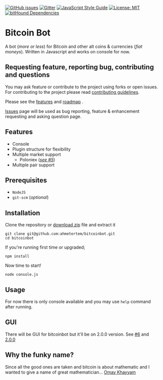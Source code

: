 [![GitHub issues](https://img.shields.io/github/issues/ahmetertem/bitcoinbot.svg)](https://github.com/ahmetertem/khayyam/issues) [![Gitter](https://img.shields.io/gitter/room/nwjs/nw.js.svg)](https://gitter.im/bitcoinbot-node/Lobby) [![JavaScript Style Guide](https://img.shields.io/badge/code_style-standard-brightgreen.svg)](https://standardjs.com) [![License: MIT](https://img.shields.io/badge/License-MIT-yellow.svg)](https://github.com/ahmetertem/khayyam/blob/master/LICENSE.md) [![bitHound Dependencies](https://www.bithound.io/github/ahmetertem/khayyam/badges/dependencies.svg)](https://www.bithound.io/github/ahmetertem/khayyam/master/dependencies/npm)

# Bitcoin Bot

A bot (*more or less*) for Bitcoin and other alt coins & currencies (*fiat moneys*). Written in Javascript and works on console for now.

## Requesting feature, reporting bug, contributing and questions

You may ask feature or contribute to the project using forks or open issues. For contributing to the project please read [contributing guidelines](https://github.com/ahmetertem/khayyam/blob/master/CONTRIBUTING.md).

Please see the [features](#features) and [roadmap](https://github.com/ahmetertem/khayyam/labels/enhancement) .

[Issues](https://github.com/ahmetertem/khayyam/issues) page will be used as bug reporting, feature & enhancement requesting and asking question page.

## Features

* Console
* Plugin structure for flexibility
* Multiple market support
    * Poloniex (*[see #5](https://github.com/ahmetertem/khayyam/issues/5)*)
* Multiple pair support

## Prerequisites

* `NodeJS`
* `git-scm` (*optional*)

## Installation

Clone the repository or [download zip](https://github.com/ahmetertem/khayyam/archive/master.zip) file and extract it

```
git clone git@github.com:ahmetertem/bitcoinbot.git
cd bitcoinbot
```

If you're running first time or upgraded;
```
npm install
```

Now time to start!
```
node console.js
```

## Usage

For now there is only console available and you may use `help` command after running.

## GUI

There will be GUI for bitcoinbot but it'll be on 2.0.0 version. See [#6](https://github.com/ahmetertem/khayyam/issues/6) and [2.0.0](https://github.com/ahmetertem/khayyam/issues?q=is%3Aopen+is%3Aissue+milestone%3A2.0.0)

## Why the funky name?

Since all the good ones are taken and bitcoin is about mathematic and I wanted to give a name of great mathematician... [Omay Khayyam](https://en.wikipedia.org/wiki/Omar_Khayyam)
